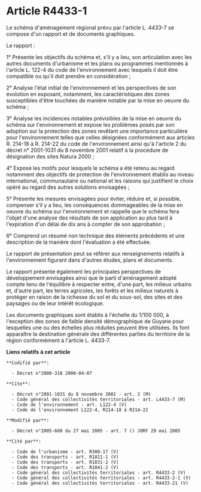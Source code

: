 # Article R4433-1

Le schéma d'aménagement régional prévu par l'article L. 4433-7 se compose d'un rapport et de documents graphiques.

Le rapport :

1° Présente les objectifs du schéma et, s'il y a lieu, son articulation avec les autres documents d'urbanisme et les plans ou
programmes mentionnés à l'article L. 122-4 du code de l'environnement avec lesquels il doit être compatible ou qu'il doit
prendre en considération ;

2° Analyse l'état initial de l'environnement et les perspectives de son évolution en exposant, notamment, les
caractéristiques des zones susceptibles d'être touchées de manière notable par la mise en oeuvre du schéma ;

3° Analyse les incidences notables prévisibles de la mise en oeuvre du schéma sur l'environnement et expose les problèmes
posés par son adoption sur la protection des zones revêtant une importance particulière pour l'environnement telles que
celles désignées conformément aux articles R. 214-18 à R. 214-22 du code de l'environnement ainsi qu'à l'article 2 du décret
n° 2001-1031 du 8 novembre 2001 relatif à la procédure de désignation des sites Natura 2000 ;

4° Expose les motifs pour lesquels le schéma a été retenu au regard notamment des objectifs de protection de l'environnement
établis au niveau international, communautaire ou national et les raisons qui justifient le choix opéré au regard des autres
solutions envisagées ;

5° Présente les mesures envisagées pour éviter, réduire et, si possible, compenser s'il y a lieu, les conséquences
dommageables de la mise en oeuvre du schéma sur l'environnement et rappelle que le schéma fera l'objet d'une analyse des
résultats de son application au plus tard à l'expiration d'un délai de dix ans à compter de son approbation ;

6° Comprend un résumé non technique des éléments précédents et une description de la manière dont l'évaluation a été
effectuée.

Le rapport de présentation peut se référer aux renseignements relatifs à l'environnement figurant dans d'autres études, plans
et documents.

Le rapport présente également les principales perspectives de développement envisagées ainsi que le parti d'aménagement
adopté compte tenu de l'équilibre à respecter entre, d'une part, les milieux urbains et, d'autre part, les terres agricoles,
les forêts et les milieux naturels à protéger en raison de la richesse du sol et du sous-sol, des sites et des paysages ou de
leur intérêt écologique.

Les documents graphiques sont établis à l'échelle du 1/100 000, à l'exception des zones de faible densité démographique de
Guyane pour lesquelles une ou des échelles plus réduites peuvent être utilisées. Ils font apparaître la destination générale
des différentes parties du territoire de la région conformément à l'article L. 4433-7.

**Liens relatifs à cet article**

	**Codifié par**:

	  - Décret n°2000-318 2000-04-07

	**Cite**:

	  - Décret n°2001-1031 du 8 novembre 2001 - art. 2 (M)
	  - Code général des collectivités territoriales - art. L4433-7 (M)
	  - Code de l'environnement - art. L122-4 (V)
	  - Code de l'environnement L122-4, R214-18 à R214-22

	**Modifié par**:

	  - Décret n°2005-608 du 27 mai 2005 - art. 7 () JORF 29 mai 2005

	**Cité par**:

	  - Code de l'urbanisme - art. R300-17 (V)
	  - Code des transports - art. R1811-1 (V)
	  - Code des transports - art. R1831-2 (V)
	  - Code des transports - art. R1841-2 (V)
	  - Code général des collectivités territoriales - art. R4433-2 (V)
	  - Code général des collectivités territoriales - art. R4433-2-1 (V)
	  - Code général des collectivités territoriales - art. R4433-21 (V)
